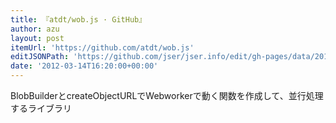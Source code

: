 ```yaml
---
title: 『atdt/wob.js · GitHub』
author: azu
layout: post
itemUrl: 'https://github.com/atdt/wob.js'
editJSONPath: 'https://github.com/jser/jser.info/edit/gh-pages/data/2012/03/index.json'
date: '2012-03-14T16:20:00+00:00'
---
```

BlobBuilderとcreateObjectURLでWebworkerで動く関数を作成して、並行処理するライブラリ
